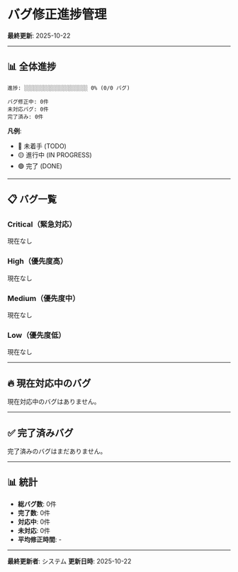 # バグ修正進捗管理

**最終更新**: 2025-10-22

---

## 📊 全体進捗

```
進捗: ░░░░░░░░░░░░░░░░░░░░ 0% (0/0 バグ)

バグ修正中: 0件
未対応バグ: 0件
完了済み: 0件
```

**凡例**:
- 🔴 未着手 (TODO)
- 🟡 進行中 (IN PROGRESS)
- 🟢 完了 (DONE)

---

## 📋 バグ一覧

### Critical（緊急対応）

現在なし

### High（優先度高）

現在なし

### Medium（優先度中）

現在なし

### Low（優先度低）

現在なし

---

## 🔥 現在対応中のバグ

現在対応中のバグはありません。

---

## ✅ 完了済みバグ

完了済みのバグはまだありません。

---

## 📊 統計

- **総バグ数**: 0件
- **完了数**: 0件
- **対応中**: 0件
- **未対応**: 0件
- **平均修正時間**: -

---

**最終更新者**: システム
**更新日時**: 2025-10-22
